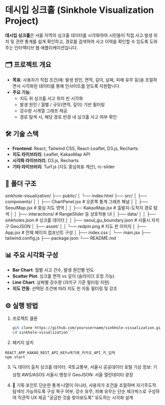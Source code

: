 # 데시입 싱크홀 (Sinkhole Visualization Project)

**데시입 싱크홀**은 서울 지역의 싱크홀 데이터를 시각화하여 시민들이 직접 사고 발생 위치 및 관련 통계를 쉽게 확인하고, 경로를 검색하여 사고 이력을 확인할 수 있도록 도와주는 인터랙티브 웹 애플리케이션입니다.

## 🗂 프로젝트 개요

- **목표**: 사용자가 직접 조건(예: 발생 원인, 면적, 깊이, 날짜, 피해 유무 등)을 조절하면서 시각화된 데이터를 통해 인사이트를 얻도록 지원합니다.
- **주요 기능**:
  - 지도 위 싱크홀 사고 위치 핀 시각화
  - 발생 원인 / 월별 / 규모(면적, 깊이) 기반 필터링
  - 강수량 시계열 그래프 제공
  - 경로 탐색 시, 해당 경로 반경 내 싱크홀 사고 여부 확인

## 🛠 기술 스택

- **Frontend**: React, Tailwind CSS, React-Leaflet, D3.js, Recharts
- **지도 라이브러리**: Leaflet, KakaoMap API
- **시각화 라이브러리**: D3.js, Recharts
- **기타 라이브러리**: Turf.js (지도 중심좌표 계산), rc-slider

## 📁 폴더 구조
sinkhole-visualization/
├── public/
│ └── index.html
├── src/
│ ├── components/
│ │ ├── ChartPanel.jsx # 오른쪽 통계 그래프 패널
│ │ ├── SeoulMap.jsx # 중심 지도 영역
│ │ ├── KakaoMap.jsx # 출발지-도착지 경로 탐색
│ │ ├── interactions/ # RangeSlider 등 상호작용 UI
│ ├── data/
│ │ ├── sinkholes.json # 싱크홀 데이터
│ │ ├── seoul_gu_boundary.json # 서울시 자치구 GeoJSON
│ ├── asset/
│ │ └── redpin.png # 지도 핀 이미지
│ ├── App.jsx # 전체 페이지 컴포넌트 구성
│ ├── index.css
│ └── main.jsx
├── tailwind.config.js
├── package.json
└── README.md

## 📊 주요 시각화 구성

- **Bar Chart**: 월별 사고 건수, 발생 원인별 빈도
- **Scatter Plot**: 싱크홀 면적 vs 깊이 (슬라이더 조정 가능)
- **Line Chart**: 날짜별 강수량 (자치구 기준 필터링 지원)
- **지도 연동**: 선택된 조건에 따라 지도 핀 자동 필터링 및 강조

## ⚙️ 실행 방법

1. 프로젝트 클론
   ```bash
   git clone https://github.com/yourusername/sinkhole-visualization.git
   cd sinkhole-visualization```

2. 패키지 설치
```
REACT_APP_KAKAO_REST_API_KEY=여기에_카카오_API_키_입력
npm start
```

3. 🔍 데이터 출처
싱크홀 데이터: 국토교통부, 서울시 공공데이터 포털
기상 정보: 기상청 AWS/ASOS
서울시 행정구 GeoJSON: 서울 열린데이터 광장

4. 📌 기획 포인트
단순한 통계 나열이 아니라, 사용자가 조건을 조절하며 자기주도적 탐색이 가능하도록 구성
복구 여부, 강수 유무, 피해 유무는 단순 체크박스로 구성하여 직관적 UX 제공
"궁금한 것을 찾아보도록" 유도하는 시각화 설계
